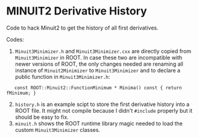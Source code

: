 # MINUIT2 Derivative History

Code to hack Minuit2 to get the history of all first derivatives.

Codes:
1. `Minuit3Minimizer.h` and `Minuit3Minimizer.cxx` are directly copied from `Minuit3Minimizer` in ROOT. In case these two are incompatible with newer versions of ROOT, the only changes needed are renaming all instance of `Minuit2Minimizer` to `Minuit3Minimizer` and to declare a public function in `Minuit3Minimizer.h`:
```
   const ROOT::Minuit2::FunctionMinimum * Minima() const { return fMinimum; }
```
2. `history.h` is an example scipt to store the first derivative history into a ROOT file. It might not compile because I didn't `#include` properly but it should be easy to fix.
3. `minuit.h` shows the ROOT runtime library magic needed to load the custom `Minuit3Minimizer` classes.
